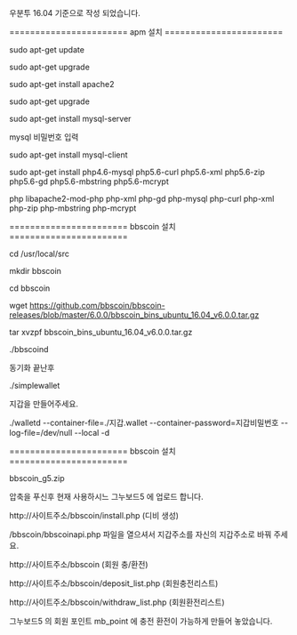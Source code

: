 우분투 16.04 기준으로 작성 되었습니다.

======================= apm 설치 =======================

sudo apt-get update

sudo apt-get upgrade

sudo apt-get install apache2

sudo apt-get upgrade

sudo apt-get install mysql-server

mysql 비밀번호 입력

sudo apt-get install mysql-client

sudo apt-get install php4.6-mysql php5.6-curl php5.6-xml php5.6-zip php5.6-gd php5.6-mbstring php5.6-mcrypt

php libapache2-mod-php php-xml php-gd php-mysql php-curl php-xml php-zip php-mbstring  php-mcrypt







======================= bbscoin 설치 =======================

cd /usr/local/src

mkdir bbscoin

cd bbscoin

wget https://github.com/bbscoin/bbscoin-releases/blob/master/6.0.0/bbscoin_bins_ubuntu_16.04_v6.0.0.tar.gz

tar xvzpf bbscoin_bins_ubuntu_16.04_v6.0.0.tar.gz


./bbscoind

동기화 끝난후

./simplewallet

지갑을 만들어주세요.

./walletd --container-file=./지갑.wallet --container-password=지갑비밀번호 --log-file=/dev/null --local -d




======================= bbscoin 설치 =======================

bbscoin_g5.zip

압축을 푸신후 현재 사용하시느 그누보드5 에 업로드 합니다.

http://사이트주소/bbscoin/install.php (디비 생성)

/bbscoin/bbscoinapi.php 파일을 열으셔서 지갑주소를 자신의 지갑주소로 바꿔 주세요.


http://사이트주소/bbscoin				(회원 충/환전)

http://사이트주소/bbscoin/deposit_list.php		(회원충전리스트)

http://사이트주소/bbscoin/withdraw_list.php		(회원환전리스트)







그누보드5 의 회원 포인트 mb_point 에 충전 환전이 가능하게 만들어 놓았습니다.

